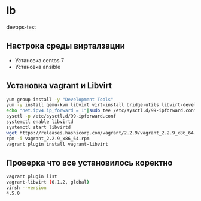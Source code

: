 # lb
devops-test

## Настрока среды вирталзации
- Установка centos 7
- Установка ansible

## Установка vagrant и Libvirt

```bash
yum group install -y "Development Tools"
yum -y install qemu-kvm libvirt virt-install bridge-utils libvirt-devel  libxslt-devel libxml2-devel libvirt-devel libguestfs-tools-c
echo "net.ipv4.ip_forward = 1"|sudo tee /etc/sysctl.d/99-ipforward.conf
sysctl -p /etc/sysctl.d/99-ipforward.conf
systemctl enable libvirtd
systemctl start libvirtd
wget https://releases.hashicorp.com/vagrant/2.2.9/vagrant_2.2.9_x86_64.rpm
rpm -i vagrant_2.2.9_x86_64.rpm
vagrant plugin install vagrant-libvirt
```

## Проверка что все установилось коректно

```bash
vagrant plugin list
vagrant-libvirt (0.1.2, global)
virsh --version
4.5.0
```
